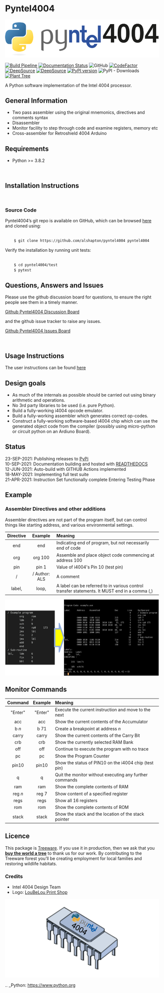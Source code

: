 # Pyntel4004

![Pyntel 4004 Logo](https://github.com/alshapton/Pyntel4004/raw/4afcf04365d6169ca6c1a86a10d70997c7583da6/images/pyntel4004.svg)

[![Build Pipeline](https://github.com/alshapton/Pyntel4004/actions/workflows/build-pipeline.yml/badge.svg)](https://github.com/alshapton/Pyntel4004/actions/workflows/build-pipeline.yml)
[![Documentation Status](https://readthedocs.org/projects/pyntel4004/badge/?version=latest)](https://pyntel4004.readthedocs.io/en/latest/?badge=latest)
![GitHub](https://img.shields.io/github/license/alshapton/pyntel4004)
[![CodeFactor](https://www.codefactor.io/repository/github/alshapton/pyntel4004/badge)](https://www.codefactor.io/repository/github/alshapton/pyntel4004)
[![DeepSource](https://deepsource.io/gh/alshapton/Pyntel4004.svg/?label=active+issues)](https://deepsource.io/gh/alshapton/Pyntel4004/?ref=repository-badge)
[![DeepSource](https://deepsource.io/gh/alshapton/Pyntel4004.svg/?label=resolved+issues)](https://deepsource.io/gh/alshapton/Pyntel4004/?ref=repository-badge)
[![PyPI version](https://badge.fury.io/py/Pyntel4004.svg)](https://badge.fury.io/py/Pyntel4004)
![PyPI - Downloads](https://img.shields.io/pypi/dm/Pyntel4004)
[![Plant Tree](https://img.shields.io/badge/dynamic/json?color=brightgreen&label=Plant%20Tree&query=%24.total&url=https%3A%2F%2Fpublic.offset.earth%2Fusers%2Ftreeware%2Ftrees)](https://plant.treeware.earth/alshapton/pyntel4004)

A Python software implementation of the Intel 4004 processor.

## General Information

-  Two pass assembler using the original mnemonics, directives and comments syntax
-  Disassembler
-  Monitor facility to step through code and examine registers, memory etc
-  Cross-assembler for Retroshield 4004 Arduino

## Requirements

* Python >= 3.8.2

<br>

## Installation Instructions
<br>

### Source Code
Pyntel4004’s git repo is available on GitHub, which can be browsed [here](https://github.com/alshapton/pyntel4004) and cloned using:

```bash

    $ git clone https://github.com/alshapton/pyntel4004 pyntel4004
```

Verify the installation by running unit tests:
```bash

    $ cd pyntel4004/test
    $ pytest
```
## Questions, Answers and Issues

Please use the github discussion board for questions, to ensure the right people see them in a timely manner.

[Github Pyntel4004 Discussion Board](https://github.com/alshapton/Pyntel4004/discussions)

and the github issue tracker to raise any issues.

[Github Pyntel4004 Issues Board](https://github.com/alshapton/Pyntel4004/issues)

<br>

## Usage Instructions

The user instructions can be found [here](https://pyntel4004.readthedocs.io/en/latest/intro/usage.html
)

## Design goals

- As much of the internals as possible should be carried out using binary arithmetic and operations.
- No 3rd party libraries to be used (i.e. pure Python).
- Build a fully-working i4004 opcode emulator.
- Build a fully-working assembler which generates correct op-codes.
- Construct a fully-working software-based i4004 chip which can use the generated object code from the compiler (possibly using micro-python or circuit python on an Ardiuno Board).

## Status

23-SEP-2021:    Publishing releases to [PyPi](https://pypi.org/project/Pyntel4004/)
<br>
10-SEP-2021:    Documentation building and hosted with [READTHEDOCS](https://pyntel4004.readthedocs.io/en/latest/)
<br>
12-JUN-2021:    Auto-build with GITHUB Actions implemented
<br>
18-MAY-2021:    Implementing full test suite
<br>
21-APR-2021:    Instruction Set functionally complete
                Entering Testing Phase

## Example

### Assembler Directives and other additions

Assembler directives are not part of the program itself, but can control things like starting address, and various environmental settings.

| Directive | Example | Meaning |
| :-:| :-:| :-|
| end | end | Indicating end of program, but not necessarily end of code |
| org | org 100 | Assemble and place object code commencing at address 100 |
| pin | pin 1 | Value of i4004's Pin 10 (test pin) |
|  / | / Author: ALS | A comment |
| label,| loop,| A label can be referred to in various control transfer statements. It MUST end in a comma (,)

![Assemble and Run](https://github.com/alshapton/Pyntel4004/raw/4afcf04365d6169ca6c1a86a10d70997c7583da6/images/assemble-run.png)

## Monitor Commands

| Command | Example | Meaning |
| :-:| :-:| :-|
| "Enter" | "Enter"  | Execute the current instruction and move to the next |
|  acc    |   acc     | Show the current contents of the Accumulator |
|   b *n* |   b 71    | Create a breakpoint at address *n* |
|  carry  |  carry    | Show the current contents of the Carry Bit |
|  crb    |  crb     | Show the currently selected RAM Bank |
|  off    |  off     | Continue to execute the program with no trace |
|   pc    |   pc     | Show the Program Counter |
| pin10   | pin10    | Show the status of PIN10 on the i4004 chip (test pin)
|    q    |    q     | Quit the monitor without executing any further commands |
|  ram   |   ram     | Show the complete contents of RAM |
|  reg *n*  |  reg 7 | Show content of a specified register |
|  regs   |  regs    | Show all 16 registers |
|  rom    |   rom     | Show the complete contents of ROM |
| stack   |  stack   | Show the stack and the location of the stack pointer |


## Licence

This package is [Treeware](https://treeware.earth). If you use it in production, then we ask that you [**buy the world a tree**](https://plant.treeware.earth/alshapton/Pyntel4004) to thank us for our work. By contributing to the Treeware forest you’ll be creating employment for local families and restoring wildlife habitats.

### Credits

-  Intel 4004 Design Team
-  Logo: [LouBeLou Print Shop](http://www.psloubelou.com)

![Pyntel 4004 Logo](https://github.com/alshapton/Pyntel4004/blob/4afcf04365d6169ca6c1a86a10d70997c7583da6/images/Pyntel4001_chip.png)


.. _Python: https://www.python.org
